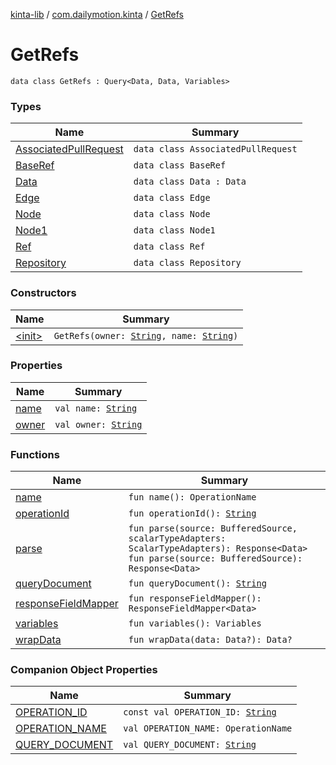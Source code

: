 [kinta-lib](../../index.md) / [com.dailymotion.kinta](../index.md) / [GetRefs](./index.md)

# GetRefs

`data class GetRefs : Query<Data, Data, Variables>`

### Types

| Name | Summary |
|---|---|
| [AssociatedPullRequest](-associated-pull-request/index.md) | `data class AssociatedPullRequest` |
| [BaseRef](-base-ref/index.md) | `data class BaseRef` |
| [Data](-data/index.md) | `data class Data : Data` |
| [Edge](-edge/index.md) | `data class Edge` |
| [Node](-node/index.md) | `data class Node` |
| [Node1](-node1/index.md) | `data class Node1` |
| [Ref](-ref/index.md) | `data class Ref` |
| [Repository](-repository/index.md) | `data class Repository` |

### Constructors

| Name | Summary |
|---|---|
| [&lt;init&gt;](-init-.md) | `GetRefs(owner: `[`String`](https://kotlinlang.org/api/latest/jvm/stdlib/kotlin/-string/index.html)`, name: `[`String`](https://kotlinlang.org/api/latest/jvm/stdlib/kotlin/-string/index.html)`)` |

### Properties

| Name | Summary |
|---|---|
| [name](name.md) | `val name: `[`String`](https://kotlinlang.org/api/latest/jvm/stdlib/kotlin/-string/index.html) |
| [owner](owner.md) | `val owner: `[`String`](https://kotlinlang.org/api/latest/jvm/stdlib/kotlin/-string/index.html) |

### Functions

| Name | Summary |
|---|---|
| [name](name.md) | `fun name(): OperationName` |
| [operationId](operation-id.md) | `fun operationId(): `[`String`](https://kotlinlang.org/api/latest/jvm/stdlib/kotlin/-string/index.html) |
| [parse](parse.md) | `fun parse(source: BufferedSource, scalarTypeAdapters: ScalarTypeAdapters): Response<Data>`<br>`fun parse(source: BufferedSource): Response<Data>` |
| [queryDocument](query-document.md) | `fun queryDocument(): `[`String`](https://kotlinlang.org/api/latest/jvm/stdlib/kotlin/-string/index.html) |
| [responseFieldMapper](response-field-mapper.md) | `fun responseFieldMapper(): ResponseFieldMapper<Data>` |
| [variables](variables.md) | `fun variables(): Variables` |
| [wrapData](wrap-data.md) | `fun wrapData(data: Data?): Data?` |

### Companion Object Properties

| Name | Summary |
|---|---|
| [OPERATION_ID](-o-p-e-r-a-t-i-o-n_-i-d.md) | `const val OPERATION_ID: `[`String`](https://kotlinlang.org/api/latest/jvm/stdlib/kotlin/-string/index.html) |
| [OPERATION_NAME](-o-p-e-r-a-t-i-o-n_-n-a-m-e.md) | `val OPERATION_NAME: OperationName` |
| [QUERY_DOCUMENT](-q-u-e-r-y_-d-o-c-u-m-e-n-t.md) | `val QUERY_DOCUMENT: `[`String`](https://kotlinlang.org/api/latest/jvm/stdlib/kotlin/-string/index.html) |
